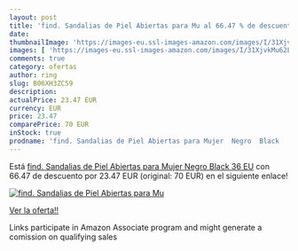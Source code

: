 ```yaml
---
layout: post
title: 'find. Sandalias de Piel Abiertas para Mu al 66.47 % de descuento'
date: 
thumbnailImage: 'https://images-eu.ssl-images-amazon.com/images/I/31XjvkMu62L._SL200_.jpg'
images: [ 'https://images-eu.ssl-images-amazon.com/images/I/31XjvkMu62L._SL200_.jpg' ]
comments: true
category: ofertas
author: ring
slug: B06XH3ZC59
description:
actualPrice: 23.47 EUR
currency: EUR
price: 23.47
comparePrice: 70 EUR
inStock: true
prodname: 'find. Sandalias de Piel Abiertas para Mujer  Negro  Black   36 EU'
---
```


Está [find. Sandalias de Piel Abiertas para Mujer  Negro  Black   36 EU](https://www.amazon.es/dp/B06XH3ZC59/?tag=tolees-21) con 66.47 de descuento por 23.47 EUR (original: 70 EUR) en el siguiente enlace!

[![find. Sandalias de Piel Abiertas para Mu](https://images-eu.ssl-images-amazon.com/images/I/31XjvkMu62L._SL200_.jpg)](https://www.amazon.es/dp/B06XH3ZC59/?tag=tolees-21)

[Ver la oferta!!](https://www.amazon.es/dp/B06XH3ZC59/?tag=tolees-21)

Links participate in Amazon Associate program and might generate a comission on qualifying sales



